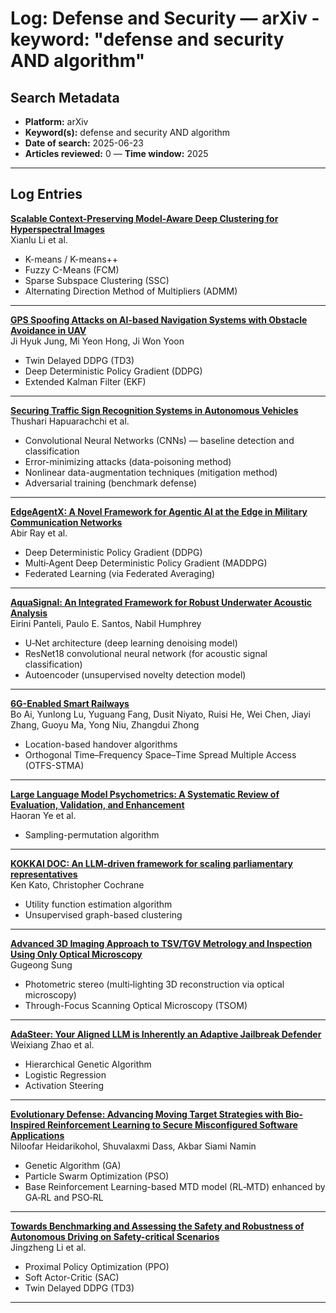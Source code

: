 # Log: Defense and Security — arXiv - keyword: "defense and security AND algorithm"

## Search Metadata

- **Platform:** arXiv
- **Keyword(s):** defense and security AND algorithm
- **Date of search:** 2025-06-23
- **Articles reviewed:** 0
— **Time window:** 2025

---

## Log Entries

**[Scalable Context-Preserving Model-Aware Deep Clustering for Hyperspectral Images](https://arxiv.org/abs/2506.11377)**  
Xianlu Li et al.  
- K-means / K-means++  
- Fuzzy C-Means (FCM)  
- Sparse Subspace Clustering (SSC)
- Alternating Direction Method of Multipliers (ADMM)

---

**[GPS Spoofing Attacks on AI-based Navigation Systems with Obstacle Avoidance in UAV](https://arxiv.org/abs/2506.08445)**  
Ji Hyuk Jung, Mi Yeon Hong, Ji Won Yoon  
- Twin Delayed DDPG (TD3)  
- Deep Deterministic Policy Gradient (DDPG)  
- Extended Kalman Filter (EKF)

---

**[Securing Traffic Sign Recognition Systems in Autonomous Vehicles](https://arxiv.org/abs/2506.06563)**  
Thushari Hapuarachchi et al.  
- Convolutional Neural Networks (CNNs) — baseline detection and classification  
- Error-minimizing attacks (data-poisoning method)  
- Nonlinear data-augmentation techniques (mitigation method)  
- Adversarial training (benchmark defense)

---

**[EdgeAgentX: A Novel Framework for Agentic AI at the Edge in Military Communication Networks](https://arxiv.org/abs/2505.18457)**  
Abir Ray et al.  
- Deep Deterministic Policy Gradient (DDPG)  
- Multi‑Agent Deep Deterministic Policy Gradient (MADDPG)
- Federated Learning (via Federated Averaging)

---

**[AquaSignal: An Integrated Framework for Robust Underwater Acoustic Analysis](https://arxiv.org/abs/2505.14285)**  
Eirini Panteli, Paulo E. Santos, Nabil Humphrey  
- U‑Net architecture (deep learning denoising model)  
- ResNet18 convolutional neural network (for acoustic signal classification)  
- Autoencoder (unsupervised novelty detection model)  

---

**[6G-Enabled Smart Railways](https://arxiv.org/abs/2505.12946)**  
Bo Ai, Yunlong Lu, Yuguang Fang, Dusit Niyato, Ruisi He, Wei Chen, Jiayi Zhang, Guoyu Ma, Yong Niu, Zhangdui Zhong  
- Location-based handover algorithms
- Orthogonal Time–Frequency Space–Time Spread Multiple Access (OTFS-STMA)

---

**[Large Language Model Psychometrics: A Systematic Review of Evaluation, Validation, and Enhancement](https://arxiv.org/abs/2505.08245)**  
Haoran Ye et al.  
- Sampling-permutation algorithm

---

**[KOKKAI DOC: An LLM-driven framework for scaling parliamentary representatives](https://arxiv.org/abs/2505.07118)**  
Ken Kato, Christopher Cochrane  
- Utility function estimation algorithm
- Unsupervised graph-based clustering

---

**[Advanced 3D Imaging Approach to TSV/TGV Metrology and Inspection Using Only Optical Microscopy](https://arxiv.org/abs/2505.04913)**  
Gugeong Sung  
- Photometric stereo (multi‑lighting 3D reconstruction via optical microscopy)   
- Through-Focus Scanning Optical Microscopy (TSOM)

---

**[AdaSteer: Your Aligned LLM is Inherently an Adaptive Jailbreak Defender](https://arxiv.org/abs/2504.09466)**  
Weixiang Zhao et al.  
- Hierarchical Genetic Algorithm 
- Logistic Regression 
- Activation Steering

---

**[Evolutionary Defense: Advancing Moving Target Strategies with Bio-Inspired Reinforcement Learning to Secure Misconfigured Software Applications](https://arxiv.org/abs/2504.09465)**  
Niloofar Heidarikohol, Shuvalaxmi Dass, Akbar Siami Namin  
- Genetic Algorithm (GA)  
- Particle Swarm Optimization (PSO)  
- Base Reinforcement Learning-based MTD model (RL‑MTD) enhanced by GA‑RL and PSO‑RL  

---

**[Towards Benchmarking and Assessing the Safety and Robustness of Autonomous Driving on Safety-critical Scenarios](https://arxiv.org/abs/2503.23708)**  
Jingzheng Li et al.  
- Proximal Policy Optimization (PPO)
- Soft Actor-Critic (SAC)
- Twin Delayed DDPG (TD3)

---

